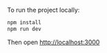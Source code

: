 To run the project locally:
```bash
npm install
npm run dev
```
Then open [http://localhost:3000](http://localhost:3000)